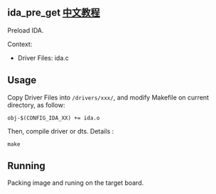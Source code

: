ida_pre_get [中文教程](https://biscuitos.github.io/blog/IDA_ida_pre_get/)
----------------------------------

Preload IDA.

Context:

* Driver Files: ida.c

## Usage

Copy Driver Files into `/drivers/xxx/`, and modify Makefile on current 
directory, as follow:

```
obj-$(CONFIG_IDA_XX) += ida.o
```

Then, compile driver or dts. Details :

```
make
```

## Running

Packing image and runing on the target board.

